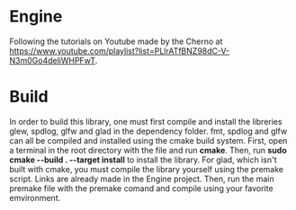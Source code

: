 # Engine

Following the tutorials on Youtube made by the Cherno at https://www.youtube.com/playlist?list=PLlrATfBNZ98dC-V-N3m0Go4deliWHPFwT.

# Build

In order to build this library, one must first compile and install the libreries glew, spdlog, glfw and glad in the dependency folder. fmt, spdlog and glfw can all be compiled and installed using the cmake build system. First, open a terminal in the root directory with the file and run <b>cmake</b>. Then, run <b>sudo cmake --build . --target install</b> to install the library. For glad, which isn't built with cmake, you must compile the library yourself using the premake script. Links are already made in the Engine project. Then, run the main premake file with the premake comand and compile using your favorite emvironment.
